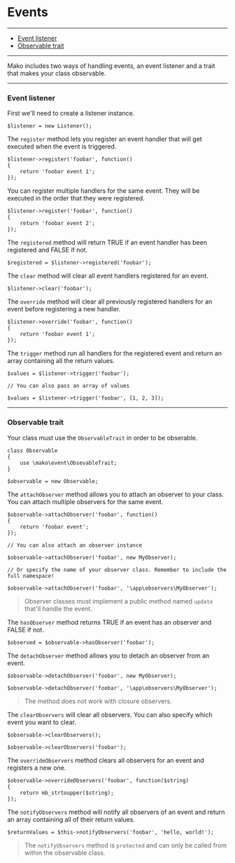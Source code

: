 # Events

--------------------------------------------------------

* [Event listener](#event_listener)
* [Observable trait](#observable_trait)

--------------------------------------------------------

Mako includes two ways of handling events, an event listener and a trait that makes your class observable.

--------------------------------------------------------

<a id="event_listener"></a>

### Event listener

First we'll need to create a listener instance.

	$listener = new Listener();

The ```register``` method lets you register an event handler that will get executed when the event is triggered.

	$listener->register('foobar', function()
	{
		return 'foobar event 1';
	});

You can register multiple handlers for the same event. They will be executed in the order that they were registered.

	$listener->register('foobar', function()
	{
		return 'foobar event 2';
	});

The ```registered``` method will return TRUE if an event handler has been registered and FALSE if not.

	$registered = $listener->registered('foobar');

The ```clear``` method will clear all event handlers registered for an event.

	$listener->clear('foobar');

The ```override``` method will clear all previously registered handlers for an event before registering a new handler.

	$listener->override('foobar', function()
	{
		return 'foobar event 1';
	});

The ```trigger``` method run all handlers for the registered event and return an array containing all the return values.

	$values = $listener->trigger('foobar');

	// You can also pass an array of values

	$values = $listener->trigger('foobar', [1, 2, 3]);

--------------------------------------------------------

<a id="observable_trait"></a>

### Observable trait

Your class must use the ```ObservableTrait``` in order to be obserable.

	class Observable
	{
		use \mako\event\ObsevableTrait;
	}

	$observable = new Observable;

The ```attachObserver``` method allows you to attach an observer to your class. You can attach multiple observers for the same event.

	$observable->attachObserver('foobar', function()
	{
		return 'foobar event';
	});

	// You can also attach an observer instance

	$observable->attachObserver('foobar', new MyObserver);

	// Or specify the name of your observer class. Remember to include the full namespace!

	$observable->attachObserver('foobar', '\app\observers\MyObserver');

> Observer classes must implement a public method named ```update``` that'll handle the event.

The ```hasObserver``` method returns TRUE if an event has an observer and FALSE if not.

	$observed = $observable->hasObserver('foobar');

The ```detachObserver``` method allows you to detach an observer from an event.

	$observable->detachObserver('foobar', new MyObserver);

	$observable->detachObserver('foobar', '\app\observers\MyObserver');

> The method does not work with closure observers.

The ```clearObservers``` will clear all observers. You can also specify which event you want to clear.

	$observable->clearObservers();

	$observable->clearObservers('foobar');

The ```overrideObservers``` method clears all observers for an event and registers a new one.

	$observable->overrideObservers('foobar', function($string)
	{
		return mb_strtoupper($string);
	});

The ```notifyObservers``` method will notify all observers of an event and return an array containing all of their return values.

	$returnValues = $this->notifyObservers('foobar', 'hello, world!');

> The ```notifyObservers``` method is ```protected``` and can only be called from within the observable class.